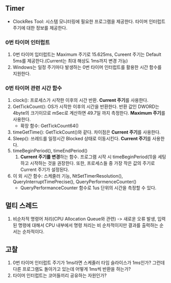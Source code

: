 ## Timer
* ClockRes Tool: 시스템 모니터링에 필요한 프로그램을 제공한다. 타이머 인터럽트 주기에 대한 정보를 제공한다.

### 0번 타이머 인터럽트
1. 0번 타이머 입터럽트는 Maximum 주기로 15.625ms, Cureent 주기는 Default 5ms를 제공한다.(Current는 최대 해상도 1ms까지 변경 가능)
2. Windows는 일정 주기마다 발생하는 0번 타이머 인터럽트를 활용한 시간 함수를 지원한다.

### 0번 타이머 관련 시간 함수
1. clock(): 프로세스가 시작한 이후의 시간 반환. **Current 주기**를 사용한다.
2. GetTickCount(): OS가 시작한 이후의 시간을 반환한다. 반환 값인 DWORD는 4byte의 크기이므로 mSec로 계산하면 49.7일 까지 측정한다. **Maximum 주기**를 사용한다.
	* 확장 함수: GetTickCount64()
3. timeGetTime(): GetTickCount()와 같다. 차이점은 **Current 주기**를 사용한다.
4. Sleep(): 쓰레드를 일정시간 Blocked 상태로 이동시킨다. **Current 주기**를 사용한다.
5. timeBeginPeriod(), timeEndPeriod()
	1) **Current 주기를 변경**하는 함수. 프로그램 시작 시 timeBeginPeriod(1)을 세팅하고 시작하는 것을 권장한다. 또한, 프로세스들 중 가장 작은 값의 주기로 Current 주기가 설정된다.
6. 이 외 시간 함수: 스케줄러 기능, NtSetTimerResolution(), QueryInterruptTimePrecise(), QueryPerformenceCounter()
	* QueryPerformanceCounter 함수로 1us 단위의 시간을 측정할 수 있다.

## 멀티 스레드
1. 비순차적 명령어 처리(CPU Allocation Queue와 관련) -> 새로운 오류 발생, 입력된 명령에 대해서 CPU 내부에서 명령 처리는 비 순차적이지만 결과를 출력하는 순서는 순차적이다.

## 고찰
1. 0번 타이머 인터럽트 주기가 1ms라면 스케줄러 타임 슬라이스가 1ms인가? 그런데 다른 프로그램도 돌아가고 있는데 어떻게 1ms씩 반환을 하는가?
2. 타이머 인터럽트는 코어들끼리 공유하는 자원인가?
